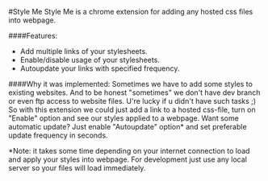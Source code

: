 #Style Me
Style Me is a chrome extension for adding any hosted css files into webpage. 

####Features:
 - Add multiple links of your stylesheets.
 - Enable/disable usage of your stylesheets.
 - Autoupdate your links with specified frequency.

####Why it was implemented:
  Sometimes we have to add some styles to existing websites. And to be honest "sometimes" we don't have dev branch or even ftp access to website files. U're lucky if u didn't have such tasks ;) So with this extension we could just add a link to a hosted css-file, turn on "Enable" option and see our styles applied to a webpage.
  Want some automatic update? Just enable "Autoupdate" option* and set preferable update frequency in seconds. 

*Note: it takes some time depending on your internet connection to load and apply your styles into webpage. For development just use any local server so your files will load immediately.








